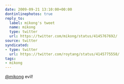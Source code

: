 ```yaml
---
date: 2009-09-21 13:10:00+00:00
dontinlinephotos: true
reply_to:
  label: mikong's tweet
  name: mikong
  type: twitter
  url: https://twitter.com/mikong/status/4145767692/
source: twitter
syndicated:
- type: twitter
  url: https://twitter.com/roytang/status/4145775558/
tags:
- mikong
---
```


[@mikong](https://twitter.com/mikong/) evil!